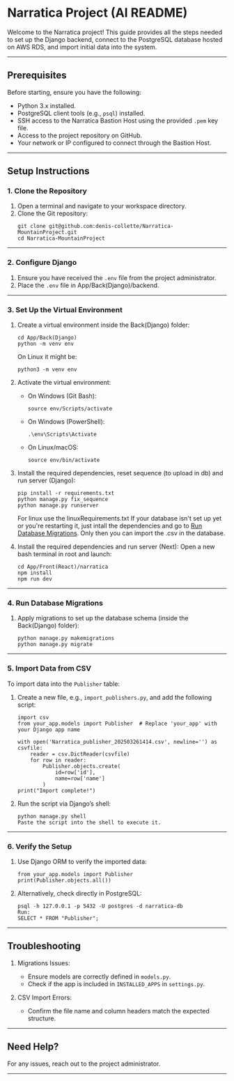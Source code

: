 # Narratica Project (AI README)

Welcome to the Narratica project! This guide provides all the steps needed to set up the Django backend, connect to the PostgreSQL database hosted on AWS RDS, and import initial data into the system.

---

## Prerequisites
Before starting, ensure you have the following:
- Python 3.x installed.
- PostgreSQL client tools (e.g., `psql`) installed.
- SSH access to the Narratica Bastion Host using the provided `.pem` key file.
- Access to the project repository on GitHub.
- Your network or IP configured to connect through the Bastion Host.

---

## Setup Instructions

### 1. Clone the Repository
1. Open a terminal and navigate to your workspace directory.
2. Clone the Git repository:
   ```
   git clone git@github.com:denis-collette/Narratica-MountainProject.git
   cd Narratica-MountainProject
   ```

---

### 2. Configure Django

1. Ensure you have received the `.env` file from the project administrator.
2. Place the `.env` file in App/Back(Django)/backend.

---

### 3. Set Up the Virtual Environment
1. Create a virtual environment inside the Back(Django) folder:
   ```
   cd App/Back(Django)
   python -m venv env
   ```
   On Linux it might be:
   ```
   python3 -m venv env
   ```

2. Activate the virtual environment:
   - On Windows (Git Bash):
      ```
      source env/Scripts/activate
      ```
   - On Windows (PowerShell):
      ```
      .\env\Scripts\Activate
      ```
   - On Linux/macOS:
      ```
      source env/bin/activate
      ```

3. Install the required dependencies, reset sequence (to upload in db) and run server (Django):
   ```
   pip install -r requirements.txt
   python manage.py fix_sequence
   python manage.py runserver
   ```
   For linux use the linuxRequirements.txt
   If your database isn't set up yet or you're restarting it, just intall the dependencies and go to [Run Database Migrations](#4-run-database-migrations).
   Only then you can import the .csv in the database.

4. Install the required dependencies and run server (Next):
   Open a new bash terminal in root and launch:
   ```
   cd App/Front(React)/narratica
   npm install
   npm run dev
   ```

---

### 4. Run Database Migrations
1. Apply migrations to set up the database schema (inside the Back(Django) folder):
   ```
   python manage.py makemigrations
   python manage.py migrate
   ```

---

### 5. Import Data from CSV
To import data into the `Publisher` table:
1. Create a new file, e.g., `import_publishers.py`, and add the following script:
   ```
   import csv
   from your_app.models import Publisher  # Replace 'your_app' with your Django app name

   with open('Narratica_publisher_202503261414.csv', newline='') as csvfile:
       reader = csv.DictReader(csvfile)
       for row in reader:
           Publisher.objects.create(
               id=row['id'],
               name=row['name']
           )
   print("Import complete!")
   ```

2. Run the script via Django’s shell:
   ```
   python manage.py shell
   Paste the script into the shell to execute it.
   ```

---

### 6. Verify the Setup
1. Use Django ORM to verify the imported data:
   ```
   from your_app.models import Publisher
   print(Publisher.objects.all())
   ```

2. Alternatively, check directly in PostgreSQL:
   ```
   psql -h 127.0.0.1 -p 5432 -U postgres -d narratica-db
   Run:
   SELECT * FROM "Publisher";
   ```

---

## Troubleshooting
1. Migrations Issues:
   - Ensure models are correctly defined in `models.py`.
   - Check if the app is included in `INSTALLED_APPS` in `settings.py`.

2. CSV Import Errors:
   - Confirm the file name and column headers match the expected structure.

---

## Need Help?
For any issues, reach out to the project administrator.

---